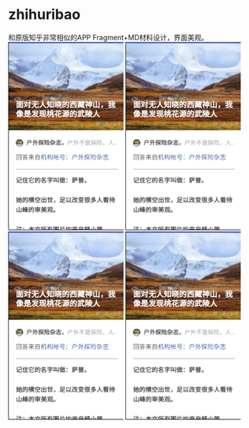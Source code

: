# zhihuribao
和原版知乎非常相似的APP
Fragment+MD材料设计，界面美观。
![image](https://github.com/hi-jia/zhihuribao/blob/master/QQ%E6%88%AA%E5%9B%BE20170721190357.png)
![image](https://github.com/hi-jia/zhihuribao/blob/master/QQ%E6%88%AA%E5%9B%BE20170721190357.png)
![image](https://github.com/hi-jia/zhihuribao/blob/master/QQ%E6%88%AA%E5%9B%BE20170721190357.png)
![image](https://github.com/hi-jia/zhihuribao/blob/master/QQ%E6%88%AA%E5%9B%BE20170721190357.png)
